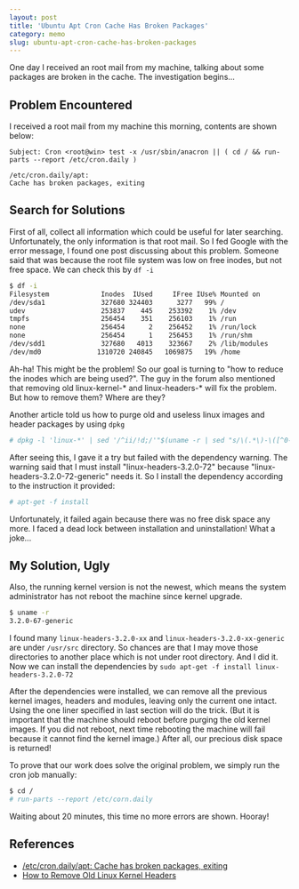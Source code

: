 ```yaml
---
layout: post
title: 'Ubuntu Apt Cron Cache Has Broken Packages'
category: memo
slug: ubuntu-apt-cron-cache-has-broken-packages
---
```

One day I received an root mail from my machine, talking about some packages are broken in the cache. The investigation begins...

## Problem Encountered

I received a root mail from my machine this morning, contents are shown below:

```
Subject: Cron <root@win> test -x /usr/sbin/anacron || ( cd / && run-parts --report /etc/cron.daily )

/etc/cron.daily/apt:
Cache has broken packages, exiting
```

## Search for Solutions

First of all, collect all information which could be useful for later searching.
Unfortunately, the only information is that root mail. So I fed Google with the
error message, I found one post discussing about this problem. Someone said that
was because the root file system was low on free inodes, but not free space.
We can check this by `df -i`

```bash
$ df -i
Filesystem             Inodes  IUsed     IFree IUse% Mounted on
/dev/sda1              327680 324403      3277   99% /
udev                   253837    445    253392    1% /dev
tmpfs                  256454    351    256103    1% /run
none                   256454      2    256452    1% /run/lock
none                   256454      1    256453    1% /run/shm
/dev/sdd1              327680   4013    323667    2% /lib/modules
/dev/md0              1310720 240845   1069875   19% /home
```

Ah-ha! This might be the problem! So our goal is turning to "how to reduce the
inodes which are being used?". The guy in the forum also mentioned that removing
old linux-kernel-\* and linux-headers-\* will fix the problem. But how to remove
them? Where are they?

Another article told us how to purge old and useless linux images and header
packages by using `dpkg`

```bash
# dpkg -l 'linux-*' | sed '/^ii/!d;/'"$(uname -r | sed "s/\(.*\)-\([^0-9]\+\)/\1/")"'/d;s/^[^ ]* [^ ]* \([^ ]*\).*/\1/;/[0-9]/!d' | xargs sudo apt-get -y purge
```

After seeing this, I gave it a try but failed with the dependency warning. The
warning said that I must install "linux-headers-3.2.0-72" because
"linux-headers-3.2.0-72-generic" needs it. So I install the dependency according
to the instruction it provided:

```bash
# apt-get -f install
```

Unfortunately, it failed again because there was no free disk space any more.
I faced a dead lock between installation and uninstallation! What a joke...

## My Solution, Ugly

Also, the running kernel version is not the newest, which means the system
administrator has not reboot the machine since kernel upgrade.

```bash
$ uname -r
3.2.0-67-generic
```

I found many `linux-headers-3.2.0-xx` and `linux-headers-3.2.0-xx-generic`
are under `/usr/src` directory. So chances are that I may move those
directories to another place which is not under root directory. And I did it.
Now we can install the dependencies by `sudo apt-get -f install linux-headers-3.2.0-72`

After the dependencies were installed, we can remove all the previous kernel
images, headers and modules, leaving only the current one intact. Using the one
liner specified in last section will do the trick. (But it is important that the
machine should reboot before purging the old kernel images. If you did not
reboot, next time rebooting the machine will fail because it cannot find the
kernel image.) After all, our precious disk space is returned!

To prove that our work does solve the original problem, we simply run the cron
job manually:

```bash
$ cd /
# run-parts --report /etc/corn.daily
```

Waiting about 20 minutes, this time no more errors are shown. Hooray!

## References

- [/etc/cron.daily/apt: Cache has broken packages, exiting][1]
- [How to Remove Old Linux Kernel Headers][2]

[1]: https://bugs.launchpad.net/ubuntu/+source/apt/+bug/482200
[2]: https://howto8165.wordpress.com/2014/08/13/remove-old-linux-kernels/
